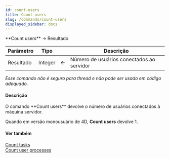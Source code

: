 ```yaml
---
id: count-users
title: Count users
slug: /commands/count-users
displayed_sidebar: docs
---
```


<!--REF #_command_.Count users.Syntax-->**Count users**  -> Resultado<!-- END REF-->
<!--REF #_command_.Count users.Params-->
| Parâmetro | Tipo |  | Descrição |
| --- | --- | --- | --- |
| Resultado | Integer | &#8592; | Número de usuários conectados ao servidor |

<!-- END REF-->

*Esse comando não é seguro para thread e não pode ser usado em código adequado.*


#### Descrição 

<!--REF #_command_.Count users.Summary-->O comando **Count users** devolve o número de usuários conectados à máquina servidor.<!-- END REF-->

Quando em versão monousuário de 4D, **Count users** devolve 1.

#### Ver também 

[Count tasks](count-tasks.md)  
[Count user processes](count-user-processes.md)  